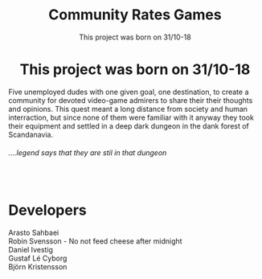   <h1 align="center"> Community Rates Games </h1>
<p align="center"> This project was born on 31/10-18 </p>
<h1 align="center"> This project was born on 31/10-18 </h1>

Five unemployed dudes with one given goal, one destination, to create a community for devoted video-game admirers to share their their thoughts and opinions.
This quest meant a long distance from society and human interraction, but since none of them were familiar with it anyway they took their equipment and settled in a deep dark dungeon in the dank forest of Scandanavia.
<br />

###### ....legend says that they are stil in that dungeon

<br />

# Developers
Arasto Sahbaei <br />
Robin Svensson - No not feed cheese after midnight<br />
Daniel Ivestig <br />
Gustaf Lé Cyborg <br />
Björn Kristensson

